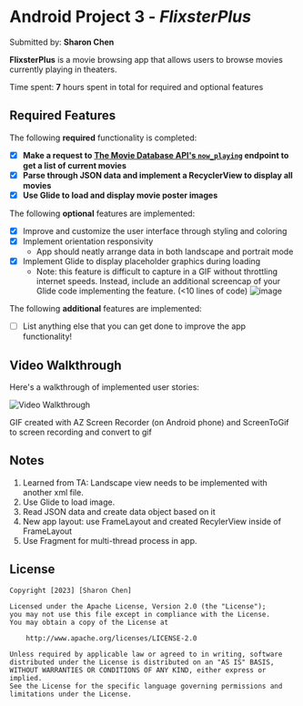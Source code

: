 # Android Project 3 - *FlixsterPlus*

Submitted by: **Sharon Chen**

**FlixsterPlus** is a movie browsing app that allows users to browse movies currently playing in theaters.

Time spent: **7** hours spent in total for required and optional features

## Required Features

The following **required** functionality is completed:

- [x] **Make a request to [The Movie Database API's `now_playing`](https://developers.themoviedb.org/3/movies/get-now-playing) endpoint to get a list of current movies**
- [x] **Parse through JSON data and implement a RecyclerView to display all movies**
- [x] **Use Glide to load and display movie poster images**

The following **optional** features are implemented:

- [x] Improve and customize the user interface through styling and coloring
- [x] Implement orientation responsivity
  - App should neatly arrange data in both landscape and portrait mode
- [x] Implement Glide to display placeholder graphics during loading
  - Note: this feature is difficult to capture in a GIF without throttling internet speeds.  Instead, include an additional screencap of your Glide code implementing the feature.  (<10 lines of code)
  ![image](https://user-images.githubusercontent.com/69126372/224512798-a60c965e-877d-4b5b-8405-b2537ec56ad8.png)

The following **additional** features are implemented:

- [ ] List anything else that you can get done to improve the app functionality!

## Video Walkthrough

Here's a walkthrough of implemented user stories:

<img src='https://user-images.githubusercontent.com/69126372/224512694-25355e82-caae-4099-8664-a37beeccb4d8.gif' title='Video Walkthrough' width='' alt='Video Walkthrough' />

<!-- Replace this with whatever GIF tool you used! -->
GIF created with AZ Screen Recorder (on Android phone) and ScreenToGif to screen recording and convert to gif
<!-- Recommended tools:
[Kap](https://getkap.co/) for macOS
[ScreenToGif](https://www.screentogif.com/) for Windows
[peek](https://github.com/phw/peek) for Linux. -->

## Notes

1. Learned from TA: Landscape view needs to be implemented with another xml file.
2. Use Glide to load image.
3. Read JSON data and create data object based on it
4. New app layout: use FrameLayout and created RecylerView inside of FrameLayout
5. Use Fragment for multi-thread process in app.

## License

    Copyright [2023] [Sharon Chen]

    Licensed under the Apache License, Version 2.0 (the "License");
    you may not use this file except in compliance with the License.
    You may obtain a copy of the License at

        http://www.apache.org/licenses/LICENSE-2.0

    Unless required by applicable law or agreed to in writing, software
    distributed under the License is distributed on an "AS IS" BASIS,
    WITHOUT WARRANTIES OR CONDITIONS OF ANY KIND, either express or implied.
    See the License for the specific language governing permissions and
    limitations under the License.
